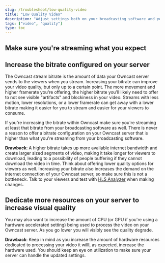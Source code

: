 ```yaml
---
slug: /troubleshoot/low-quality-video
title: "Low Quality Video"
description: "Adjust settings both on your broadcasting software and your server to adjust the video quality of your stream."
tags: ["video", "quality"]
type: toc
---
```


## Make sure you're streaming what you expect



## Increase the bitrate configured on your server

The Owncast stream bitrate is the amount of data your Owncast server sends to the viewers when you stream. Increasing your bitrate can improve your video quality, but only up to a certain point. The more movement and higher framerate you're offering, the higher bitrate you'll likely need to offer to not see visible "artifacts" and blockiness in your video. Streams with less motion, lower resolutions, or a lower framerate can get away with a lower bitrate making it easier for you to stream and easier for your viewers to consume.

If you're increasing the bitrate within Owncast make sure you're streaming at least that bitrate from your broadcasting software as well. There is never a reason to offer a bitrate configuration on your Owncast server that is higher than what you're streaming from your broadcasting software.

**Drawback**: A higher bitrate takes up more available internet bandwidth and create larger sized segments of video, making it take longer for viewers to download, leading to a possibility of people buffering if they cannot download the video in time. Think about offering lower quality options for viewers as well. Increasing your bitrate also increases the demand on the internet connection of your Owncast server, so make sure this is not a bottleneck. Talk to your viewers and test with [HLS Analyzer](https://hlsanalyzer.com) when making changes.

## Dedicate more resources on your server to increase visual quality

You may also want to increase the amount of CPU (or GPU if you're using a hardware accelerated setting) being used to process the video on your Owncast server. As you go lower you will visibly see the quality degrade.

**Drawback**: Keep in mind as you increase the amount of hardware resources dedicated to processing your video it willl, as expected, increase the hardware used. You should keep an eye on utilization to make sure your server can handle the updated settings.
